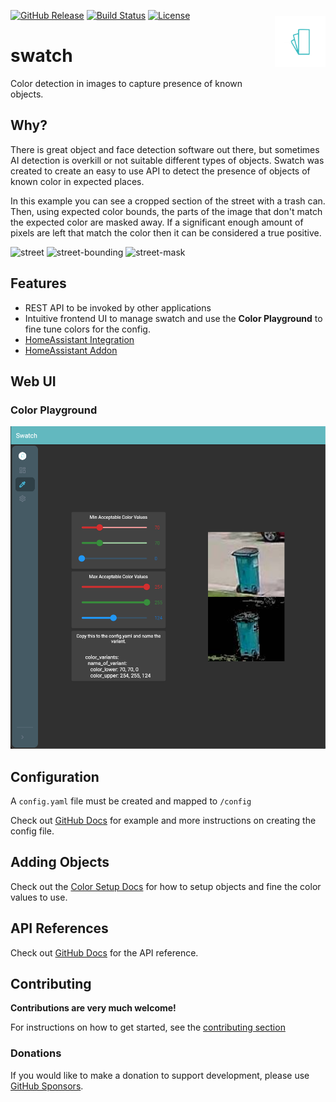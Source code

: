<!-- markdownlint-disable first-line-heading -->
<!-- markdownlint-disable no-inline-html -->

<img src="https://raw.githubusercontent.com/NickM-27/swatch/master/assets/swatch.png"
     alt="Swatch icon"
     width="16%"
     align="right"
     style="float: right; margin: 10px 0px 20px 20px;" />

[![GitHub Release](https://img.shields.io/github/release/NickM-27/swatch.svg?style=flat-square)](https://github.com/NickM-27/swatch/releases)
[![Build Status](https://img.shields.io/github/workflow/status/NickM-27/swatch/Build?style=flat-square)](https://github.com/NickM-27/swatch/actions/workflows/build.yaml)
[![License](https://img.shields.io/github/license/NickM-27/swatch.svg?style=flat-square)](LICENSE)

# swatch

Color detection in images to capture presence of known objects.

## Why?

There is great object and face detection software out there, but sometimes AI detection is overkill or not suitable different types of objects. Swatch was created to create an easy to use API to detect the presence of objects of known color in expected places.

In this example you can see a cropped section of the street with a trash can. Then, using expected color bounds, the parts of the image that don't match the expected color are masked away. If a significant enough amount of pixels are left that match the color then it can be considered a true positive.

![street](https://user-images.githubusercontent.com/14866235/171231052-a7a4dbf0-569b-41f5-83c9-dd603ac3301e.png)
![street-bounding](https://user-images.githubusercontent.com/14866235/171231110-0192438d-d2ae-4e9b-8382-466be5c9b9c9.jpg)
![street-mask](https://user-images.githubusercontent.com/14866235/171231286-1c38ffbe-679d-40a0-8840-eff91f19eb59.jpg)

## Features

- REST API to be invoked by other applications
- Intuitive frontend UI to manage swatch and use the **Color Playground** to fine tune colors for the config.
- [HomeAssistant Integration](https://github.com/NickM-27/swatch-hass-integration)
- [HomeAssistant Addon](https://github.com/NickM-27/swatch-hass-addon)

## Web UI

### Color Playground

<img src="https://raw.githubusercontent.com/NickM-27/swatch/master/assets/color-playground.png"
     alt="Swatch Color Playground" />

## Configuration

A `config.yaml` file must be created and mapped to `/config`

Check out [GitHub Docs](docs/config.md) for example and more instructions on creating the config file.

## Adding Objects

Check out the [Color Setup Docs](docs/finding-color-values.md) for how to setup objects and fine the color values to use.

## API References

Check out [GitHub Docs](docs/api.md) for the API reference.

## Contributing

**Contributions are very much welcome!**

For instructions on how to get started, see the [contributing section](CONTRIBUTING.md)

### Donations

If you would like to make a donation to support development, please use [GitHub Sponsors](https://github.com/sponsors/NickM-27).
